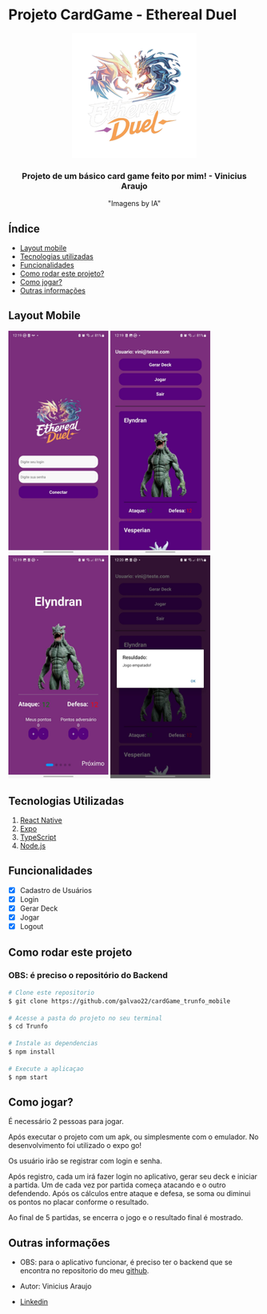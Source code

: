 # Projeto CardGame - Ethereal Duel
<div align="center">

![EtheraelDuel](assets/logo.png)

### Projeto de um básico card game feito por mim! - Vinicius Araujo
"Imagens by IA"

</div>

## Índice
- <a href="#layout-mobile">Layout mobile</a>
- <a href="#tecnologias-utilizadas">Tecnologias utilizadas</a>
- <a href="#funcionalidades">Funcionalidades</a>
- <a href="#como-rodar-este-projeto">Como rodar este projeto?</a>
- <a href="#como-jogar">Como jogar?</a>
- <a href="">Outras informações</a>

## Layout Mobile

<div widht=>
<img src="assets/tela1.jpeg" width="200px" alt="Tela Login">
<img src="assets/tela2.jpeg" width="200px" alt="Tela Dashboard">
<img src="assets/tela3.jpeg" width="200px" alt="Tela Game">
<img src="assets/tela4.jpeg" width="200px" alt="Tela Dashboard com Resultado">
</div>

## Tecnologias Utilizadas

1. [React Native](https://reactnative.dev/)
2. [Expo](https://expo.dev/)
3. [TypeScript](https://www.typescriptlang.org/)
4. [Node.js](https://nodejs.org/en)

## Funcionalidades

 - [x] Cadastro de Usuários
 - [x] Login
 - [x] Gerar Deck
 - [x] Jogar
 - [x] Logout

## Como rodar este projeto

### OBS: é preciso o repositório do Backend

```bash
# Clone este repositorio
$ git clone https://github.com/galvao22/cardGame_trunfo_mobile

# Acesse a pasta do projeto no seu terminal
$ cd Trunfo

# Instale as dependencias
$ npm install

# Execute a aplicaçao
$ npm start
```

## Como jogar?

É necessário 2 pessoas para jogar. 

Após executar o projeto com um apk, ou simplesmente com o emulador. No desenvolvimento foi utilizado o expo go!

Os usuário irão se registrar com login e senha.

Após registro, cada um irá fazer login no aplicativo, gerar seu deck e iniciar a partida. Um de cada vez por partida começa atacando e o outro defendendo. Após os cálculos entre ataque e defesa, se soma ou diminui os pontos no placar conforme o resultado.

Ao final de 5 partidas, se encerra o jogo e o resultado final é mostrado.

## Outras informações

- OBS: para o aplicativo funcionar, é preciso ter o backend que se encontra no repositorio do meu [github](https://github.com/galvao22).

- Autor: Vinicius Araujo
- [Linkedin](https://www.linkedin.com/in/vinicius-araujo-galvao-de-sousa-9b8a48125/)